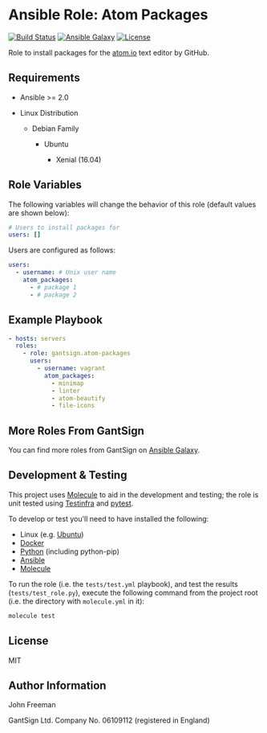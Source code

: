 Ansible Role: Atom Packages
===========================

[![Build Status](https://travis-ci.org/gantsign/ansible-role-atom-packages.svg?branch=master)](https://travis-ci.org/gantsign/ansible-role-atom-packages)
[![Ansible Galaxy](https://img.shields.io/badge/ansible--galaxy-gantsign.atom--packages-blue.svg)](https://galaxy.ansible.com/gantsign/atom-packages)
[![License](https://img.shields.io/badge/license-MIT-blue.svg)](https://raw.githubusercontent.com/gantsign/ansible-role-atom-packages/master/LICENSE)

Role to install packages for the [atom.io](https://atom.io) text editor by
GitHub.

Requirements
------------

* Ansible >= 2.0

* Linux Distribution

    * Debian Family

        * Ubuntu

            * Xenial (16.04)

Role Variables
--------------

The following variables will change the behavior of this role (default values
are shown below):

```yaml
# Users to install packages for
users: []
```

Users are configured as follows:

```yaml
users:
  - username: # Unix user name
    atom_packages:
      - # package 1
      - # package 2
```

Example Playbook
----------------

```yaml
- hosts: servers
  roles:
    - role: gantsign.atom-packages
      users:
        - username: vagrant
          atom_packages:
            - minimap
            - linter
            - atom-beautify
            - file-icons
```

More Roles From GantSign
------------------------

You can find more roles from GantSign on
[Ansible Galaxy](https://galaxy.ansible.com/gantsign).

Development & Testing
---------------------

This project uses [Molecule](http://molecule.readthedocs.io/) to aid in the
development and testing; the role is unit tested using
[Testinfra](http://testinfra.readthedocs.io/) and
[pytest](http://docs.pytest.org/).

To develop or test you'll need to have installed the following:

* Linux (e.g. [Ubuntu](http://www.ubuntu.com/))
* [Docker](https://www.docker.com/)
* [Python](https://www.python.org/) (including python-pip)
* [Ansible](https://www.ansible.com/)
* [Molecule](http://molecule.readthedocs.io/)

To run the role (i.e. the `tests/test.yml` playbook), and test the results
(`tests/test_role.py`), execute the following command from the project root
(i.e. the directory with `molecule.yml` in it):

```bash
molecule test
```

License
-------

MIT

Author Information
------------------

John Freeman

GantSign Ltd.
Company No. 06109112 (registered in England)

